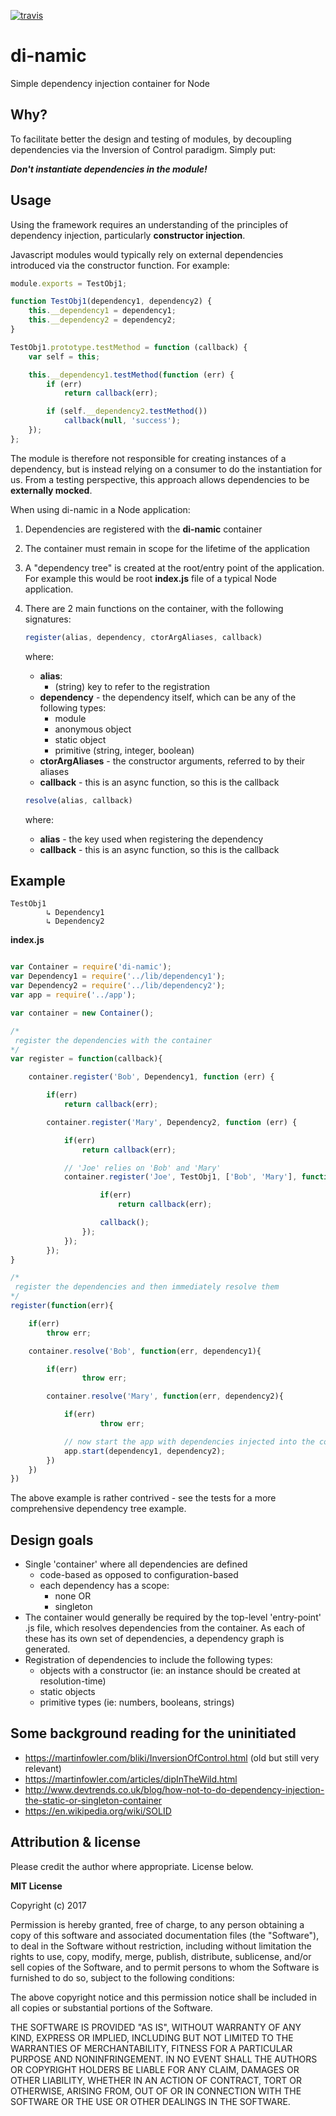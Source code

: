 [![travis](https://travis-ci.org/leebow/di-namic.svg?branch=master)](https://travis-ci.org/leebow/di-namic)

# di-namic
Simple dependency injection container for Node

## Why?

To facilitate better the design and testing of modules, by decoupling dependencies via the Inversion of Control paradigm. Simply put:

***Don't instantiate dependencies in the module!***


## Usage

Using the framework requires an understanding of the principles of dependency injection, particularly __constructor injection__.

Javascript modules would typically rely on external dependencies introduced via the constructor function. For example:

```javascript
module.exports = TestObj1;

function TestObj1(dependency1, dependency2) {
    this.__dependency1 = dependency1;
    this.__dependency2 = dependency2;
}

TestObj1.prototype.testMethod = function (callback) {
    var self = this;

    this.__dependency1.testMethod(function (err) {
        if (err)
            return callback(err);

        if (self.__dependency2.testMethod())
            callback(null, 'success');
    });
};
```

The module is therefore not responsible for creating instances of a dependency, but is instead relying on a consumer to do the instantiation for us. From a testing perspective, this approach allows dependencies to be __externally mocked__.

When using di-namic in a Node application:

1. Dependencies are registered with the __di-namic__ container

2. The container must remain in scope for the lifetime of the application

3. A "dependency tree" is created at the root/entry point of the application. For example this would be root __index.js__ file of a typical Node application.

4. There are 2 main functions on the container, with the following signatures:
    ```javascript
    register(alias, dependency, ctorArgAliases, callback)
    ```

    where:

    - __alias__:
        - (string) key to refer to the registration
    - __dependency__ - the dependency itself, which can be any of the following types:
        - module
        - anonymous object
        - static object
        - primitive (string, integer, boolean)
    - __ctorArgAliases__ - the constructor arguments, referred to by their aliases
    - __callback__ - this is an async function, so this is the callback

    ```javascript
    resolve(alias, callback) 
    ```

    where:

    - __alias__ - the key used when registering the dependency
    - __callback__ - this is an async function, so this is the callback

## Example

    TestObj1
            ↳ Dependency1
            ↳ Dependency2

__index.js__

```javascript

var Container = require('di-namic');
var Dependency1 = require('../lib/dependency1');
var Dependency2 = require('../lib/dependency2');
var app = require('../app');

var container = new Container();

/*
 register the dependencies with the container
*/
var register = function(callback){

    container.register('Bob', Dependency1, function (err) {

        if(err)
            return callback(err);

        container.register('Mary', Dependency2, function (err) {

            if(err)
                return callback(err);

            // 'Joe' relies on 'Bob' and 'Mary'
            container.register('Joe', TestObj1, ['Bob', 'Mary'], function (err) {

                    if(err)
                        return callback(err);

                    callback();
                });
            });
        });
}

/*
 register the dependencies and then immediately resolve them
*/
register(function(err){

    if(err)
        throw err;

    container.resolve('Bob', function(err, dependency1){

        if(err)
                throw err;

        container.resolve('Mary', function(err, dependency2){

            if(err)
                    throw err;

            // now start the app with dependencies injected into the constructor
            app.start(dependency1, dependency2);
        })
    })
})
```

The above example is rather contrived - see the tests for a more comprehensive dependency tree example.

## Design goals

- Single 'container' where all dependencies are defined
  - code-based as opposed to configuration-based
  - each dependency has a scope:
    - none OR
    - singleton
- The container would generally be required by the top-level 'entry-point' .js file, which resolves dependencies from the container. As each of these has its own set of dependencies, a dependency graph is generated.
- Registration of dependencies to include the following types:
    - objects with a constructor (ie: an instance should be created at resolution-time)
    - static objects
    - primitive types (ie: numbers, booleans, strings)

## Some background reading for the uninitiated

- https://martinfowler.com/bliki/InversionOfControl.html (old but still very relevant)
- https://martinfowler.com/articles/dipInTheWild.html
- http://www.devtrends.co.uk/blog/how-not-to-do-dependency-injection-the-static-or-singleton-container
- https://en.wikipedia.org/wiki/SOLID

## Attribution & license

Please credit the author where appropriate. License below.

**MIT License**

Copyright (c) 2017

Permission is hereby granted, free of charge, to any person obtaining a copy
of this software and associated documentation files (the "Software"), to deal
in the Software without restriction, including without limitation the rights
to use, copy, modify, merge, publish, distribute, sublicense, and/or sell
copies of the Software, and to permit persons to whom the Software is
furnished to do so, subject to the following conditions:

The above copyright notice and this permission notice shall be included in all
copies or substantial portions of the Software.

THE SOFTWARE IS PROVIDED "AS IS", WITHOUT WARRANTY OF ANY KIND, EXPRESS OR
IMPLIED, INCLUDING BUT NOT LIMITED TO THE WARRANTIES OF MERCHANTABILITY,
FITNESS FOR A PARTICULAR PURPOSE AND NONINFRINGEMENT. IN NO EVENT SHALL THE
AUTHORS OR COPYRIGHT HOLDERS BE LIABLE FOR ANY CLAIM, DAMAGES OR OTHER
LIABILITY, WHETHER IN AN ACTION OF CONTRACT, TORT OR OTHERWISE, ARISING FROM,
OUT OF OR IN CONNECTION WITH THE SOFTWARE OR THE USE OR OTHER DEALINGS IN THE
SOFTWARE.
